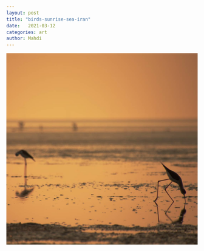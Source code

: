 ```yaml
---
layout: post
title: "birds-sunrise-sea-iran"
date:   2021-03-12
categories: art
author: Mahdi
---
```


![boy.](/img/arts/birds-sunrise-sea-iran.jpg)

